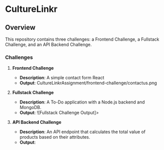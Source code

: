 # CultureLinkr

## Overview

This repository contains three challenges: a Frontend Challenge, a Fullstack Challenge, and an API Backend Challenge.

### Challenges

1. **Frontend Challenge**
   - **Description**: A simple contact form React
   - **Output**:
     CultureLinkrAssignment/frontend-challenge/contactus.png

2. **Fullstack Challenge**
   - **Description**: A To-Do application with a Node.js backend and MongoDB.
   - **Output**:
     ![Fullstack Challenge Output]>

3. **API Backend Challenge**
   - **Description**: An API endpoint that calculates the total value of products based on their attributes.
   - **Output**:
     
